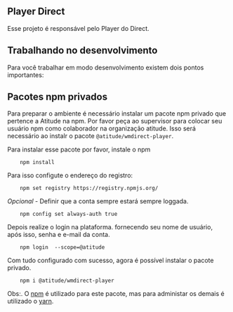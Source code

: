 ## Player Direct

Esse projeto é responsável pelo Player do Direct.

## Trabalhando no desenvolvimento

Para você trabalhar em modo desenvolvimento existem dois pontos importantes:

## Pacotes npm privados

Para preparar o ambiente é necessário instalar um pacote npm privado que pertence a Atitude na npm.
Por favor peça ao supervisor para colocar seu usuário npm como colaborador na organização atitude.
Isso será necessário ao instalr o pacote `@atitude/wmdirect-player`.

Para instalar esse pacote por favor, instale o npm

```
    npm install
```

Para isso configute o endereço do registro:

```
    npm set registry https://registry.npmjs.org/
```

_Opcional_ - Definir que a conta sempre estará sempre loggada.

```
    npm config set always-auth true
```

Depois realize o login na plataforma. fornecendo seu nome de usuário, após isso, senha e e-mail da conta.

```
    npm login  --scope=@atitude
```

Com tudo configurado com sucesso, agora é possível instalar o pacote privado.

```
    npm i @atitude/wmdirect-player
```

Obs:. O [npm](https://www.npmjs.com/) é utilizado para este pacote, mas para administar os demais é utilizado o [yarn](https://yarnpkg.com/en/).